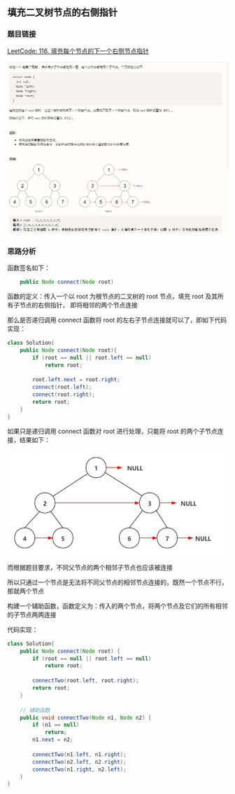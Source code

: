 ## 填充二叉树节点的右侧指针

### 题目链接

[LeetCode: 116. 填充每个节点的下一个右侧节点指针](https://leetcode-cn.com/problems/populating-next-right-pointers-in-each-node/)

![img.png](../pics/填充二叉树节点的右侧指针.png)

### 思路分析

函数签名如下：

```java
    public Node connect(Node root)
```
函数的定义：传入一个以 root 为根节点的二叉树的 root 节点，填充 root 及其所有子节点的右侧指针， 即将相邻的两个节点连接

那么是否递归调用 connect 函数将 root 的左右子节点连接就可以了，即如下代码实现：

```java
class Solution{
    public Node connect(Node root){
        if (root == null || root.left == null)
            return root;
        
        root.left.next = root.right;
        connect(root.left);
        connect(root.right);
        return root;
    }
}
```

如果只是递归调用 connect 函数对 root 进行处理，只能将 root 的两个子节点连接，结果如下：

![img.png](../pics/填充二叉树节点的右侧指针-a.png)

而根据题目要求，不同父节点的两个相邻子节点也应该被连接

所以只通过一个节点是无法将不同父节点的相邻节点连接的，既然一个节点不行，那就两个节点

构建一个辅助函数，函数定义为：传入的两个节点，将两个节点及它们的所有相邻的子节点两两连接

代码实现：

```java
class Solution{
    public Node connect(Node root) {
        if (root == null || root.left == null)
            return root;

        connectTwo(root.left, root.right);
        return root;
    }

    // 辅助函数
    public void connectTwo(Node n1, Node n2) {
        if (n1 == null)
            return;
        n1.next = n2;
        
        connectTwo(n1.left, n1.right);
        connectTwo(n2.left, n2.right);
        connectTwo(n1.right, n2.left);
    }
}

```

